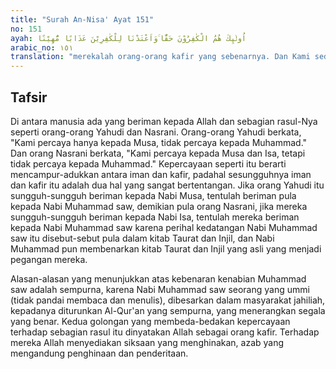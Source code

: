 ```yaml
---
title: "Surah An-Nisa' Ayat 151"
no: 151
ayah: اُولٰۤىِٕكَ هُمُ الْكٰفِرُوْنَ حَقًّا ۚوَاَعْتَدْنَا لِلْكٰفِرِيْنَ عَذَابًا مُّهِيْنًا
arabic_no: ١٥١
translation: "merekalah orang-orang kafir yang sebenarnya. Dan Kami sediakan untuk orang-orang kafir itu azab yang menghinakan."
---
```


## Tafsir

Di antara manusia ada yang beriman kepada Allah dan sebagian rasul-Nya seperti orang-orang Yahudi dan Nasrani. Orang-orang Yahudi berkata, "Kami percaya hanya kepada Musa, tidak percaya kepada Muhammad." Dan orang Nasrani berkata, "Kami percaya kepada Musa dan Isa, tetapi tidak percaya kepada Muhammad." Kepercayaan seperti itu berarti mencampur-adukkan antara iman dan kafir, padahal sesungguhnya iman dan kafir itu adalah dua hal yang sangat bertentangan. Jika orang Yahudi itu sungguh-sungguh beriman kepada Nabi Musa, tentulah beriman pula kepada Nabi Muhammad saw, demikian pula orang Nasrani, jika mereka sungguh-sungguh beriman kepada Nabi Isa, tentulah mereka beriman kepada Nabi Muhammad saw karena perihal kedatangan Nabi Muhammad saw itu disebut-sebut pula dalam kitab Taurat dan Injil, dan Nabi Muhammad pun membenarkan kitab Taurat dan Injil yang asli yang menjadi pegangan mereka.

Alasan-alasan yang menunjukkan atas kebenaran kenabian Muhammad saw adalah sempurna, karena Nabi Muhammad saw seorang yang ummi (tidak pandai membaca dan menulis), dibesarkan dalam masyarakat jahiliah, kepadanya diturunkan Al-Qur'an yang sempurna, yang menerangkan segala yang benar. Kedua golongan yang membeda-bedakan kepercayaan terhadap sebagian rasul itu dinyatakan Allah sebagai orang kafir. Terhadap mereka Allah menyediakan siksaan yang menghinakan, azab yang mengandung penghinaan dan penderitaan.